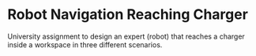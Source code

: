 # Robot Navigation Reaching Charger
University assignment to design an expert (robot) that reaches a charger inside a workspace in three different scenarios.
